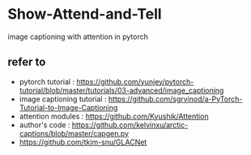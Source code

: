 # Show-Attend-and-Tell
image captioning with attention in pytorch

## refer to 
- pytorch tutorial : https://github.com/yunjey/pytorch-tutorial/blob/master/tutorials/03-advanced/image_captioning
- image captioning tutorial : https://github.com/sgrvinod/a-PyTorch-Tutorial-to-Image-Captioning
- attention modules : https://github.com/Kyushik/Attention
- author's code : https://github.com/kelvinxu/arctic-captions/blob/master/capgen.py
- https://github.com/tkim-snu/GLACNet
